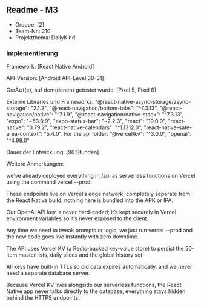 ## Readme - M3

* Gruppe:	[2]
* Team-Nr.:	210
* Projektthema: DailyKind

### Implementierung

Framework:	[React Native Android]

API-Version:	[Android API-Level 30-31]

GerÃ¤t(e), auf dem(denen) getestet wurde:
[Pixel 5, Pixel 6]

Externe Libraries und Frameworks:
    "@react-native-async-storage/async-storage": "2.1.2",
    "@react-navigation/bottom-tabs": "^7.3.13",
    "@react-navigation/native": "^7.1.9",
    "@react-navigation/native-stack": "^7.3.13",
    "expo": "~53.0.9",
    "expo-status-bar": "~2.2.3",
    "react": "19.0.0",
    "react-native": "0.79.2",
    "react-native-calendars": "^1.1312.0",
    "react-native-safe-area-context": "5.4.0".
    For the api folder:
    "@vercel/kv": "^3.0.0",
    "openai": "^4.98.0"

Dauer der Entwicklung:
[96 Stunden]

Weitere Anmerkungen:

we’ve already deployed everything in /api as serverless functions on Vercel using the command vercel --prod.

These endpoints live on Vercel’s edge network, completely separate from the React Native build, nothing here is bundled into the APK or IPA.

Our OpenAI API key is never hard-coded; it’s kept securely in Vercel environment variables so it’s never exposed to the client.

Any time we need to tweak prompts or logic, we just run vercel --prod and the new code goes live instantly with zero downtime.

The API uses Vercel KV (a Redis-backed key-value store) to persist the 50-item master lists, daily slices and the global history set.

All keys have built-in TTLs so old data expires automatically, and we never need a separate database server.

Because Vercel KV lives alongside our serverless functions, the React Native app never talks directly to the database, everything stays hidden behind the HTTPS endpoints.